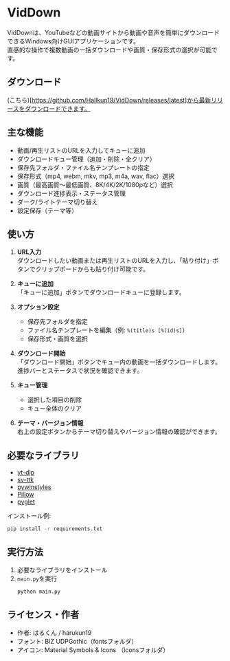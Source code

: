 # VidDown

VidDownは、YouTubeなどの動画サイトから動画や音声を簡単にダウンロードできるWindows向けGUIアプリケーションです。  
直感的な操作で複数動画の一括ダウンロードや画質・保存形式の選択が可能です。

## ダウンロード
(こちら)[https://github.com/Hallkun19/VidDown/releases/latest]から最新リリースをダウンロードできます。

## 主な機能

- 動画/再生リストのURLを入力してキューに追加
- ダウンロードキュー管理（追加・削除・全クリア）
- 保存先フォルダ・ファイル名テンプレートの指定
- 保存形式（mp4, webm, mkv, mp3, m4a, wav, flac）選択
- 画質（最高画質～最低画質、8K/4K/2K/1080pなど）選択
- ダウンロード進捗表示・ステータス管理
- ダーク/ライトテーマ切り替え
- 設定保存（テーマ等）

## 使い方

1. **URL入力**  
	ダウンロードしたい動画または再生リストのURLを入力し、「貼り付け」ボタンでクリップボードからも貼り付け可能です。

2. **キューに追加**  
	「キューに追加」ボタンでダウンロードキューに登録します。

3. **オプション設定**  
	- 保存先フォルダを指定
	- ファイル名テンプレートを編集（例: `%(title)s [%(id)s]`）
	- 保存形式・画質を選択

4. **ダウンロード開始**  
	「ダウンロード開始」ボタンでキュー内の動画を一括ダウンロードします。進捗バーとステータスで状況を確認できます。

5. **キュー管理**  
	- 選択した項目の削除
	- キュー全体のクリア

6. **テーマ・バージョン情報**  
	右上の設定ボタンからテーマ切り替えやバージョン情報の確認ができます。

## 必要なライブラリ

- [yt-dlp](https://github.com/yt-dlp/yt-dlp)
- [sv-ttk](https://github.com/rdbende/Sun-Valley-ttk-theme)
- [pywinstyles](https://github.com/rossy/pywinstyles)
- [Pillow](https://python-pillow.org/)
- [pyglet](https://pyglet.readthedocs.io/)

インストール例:
```sh
pip install -r requirements.txt
```

## 実行方法

1. 必要なライブラリをインストール
2. `main.py`を実行
	```sh
	python main.py
	```

## ライセンス・作者

- 作者: はるくん / harukun19
- フォント: BIZ UDPGothic（fontsフォルダ）
- アイコン: Material Symbols & Icons （iconsフォルダ）
